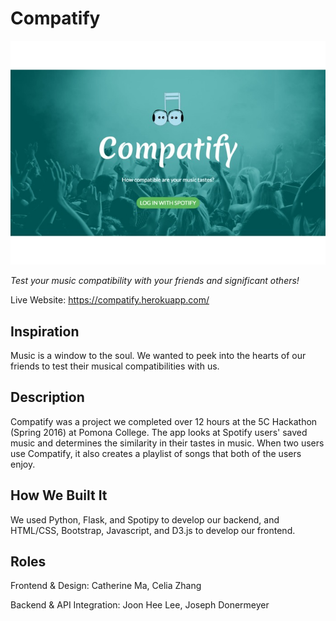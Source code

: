 Compatify
========

![Screenshot](/home.jpg "Home Screen")

*Test your music compatibility with your friends and significant others!*

Live Website: https://compatify.herokuapp.com/

Inspiration
-----------

Music is a window to the soul. We wanted to peek into the hearts of our friends to test their musical compatibilities with us.

Description
-----------

Compatify was a project we completed over 12 hours at the 5C Hackathon (Spring 2016) at Pomona College. The app looks at Spotify users' saved music and determines the similarity in their tastes in music. When two users use Compatify, it also creates a playlist of songs that both of the users enjoy.

How We Built It
---------------

We used Python, Flask, and Spotipy to develop our backend, and HTML/CSS, Bootstrap, Javascript, and D3.js to develop our frontend.

Roles
-----

Frontend & Design: Catherine Ma, Celia Zhang

Backend & API Integration: Joon Hee Lee, Joseph Donermeyer
